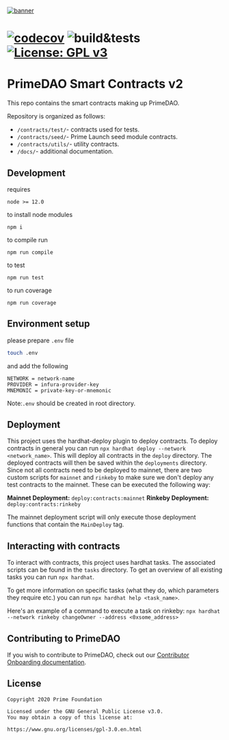 [![banner](https://i.ibb.co/BqjcRGG/Prime-DAO-Github-Contracts-Banner.png)](https://www.prime.xyz/)

#  [![codecov](https://codecov.io/gh/PrimeDAO/contracts-v2/branch/main/graph/badge.svg?token=XNGL2Z8CBE)](https://codecov.io/gh/PrimeDAO/contracts-v2)  ![build&tests](https://github.com/PrimeDAO/contracts-v2/actions/workflows/ci-config.yml/badge.svg) [![License: GPL v3](https://img.shields.io/badge/License-GPLv3-blue.svg)](https://www.gnu.org/licenses/gpl-3.0)

# PrimeDAO Smart Contracts v2  

This repo contains the smart contracts making up PrimeDAO.

Repository is organized as follows:

- `/contracts/test/`- contracts used for tests.
- `/contracts/seed/`- Prime Launch seed module contracts.
- `/contracts/utils/`- utility contracts.
- `/docs/`- additional documentation.


## Development

requires 

```
node >= 12.0
````

to install node modules

```
npm i
```

to compile run

```
npm run compile
```

to test

```
npm run test
```

to run coverage

```
npm run coverage
```

## Environment setup

please prepare ```.env``` file

```bash
touch .env
```

and add the following

```
NETWORK = network-name
PROVIDER = infura-provider-key
MNEMONIC = private-key-or-mnemonic
```

Note:```.env``` should be created in root directory.

## Deployment

This project uses the hardhat-deploy plugin to deploy contracts. To deploy contracts in general you can run `npx hardhat deploy --network <network_name>`. This will deploy all contracts in the `deploy` directory. The deployed contracts will then be saved within the `deployments` directory. Since not all contracts need to be deployed to mainnet, there are two custom scripts for `mainnet` and `rinkeby` to make sure we don't deploy any test contracts to the mainnet. These can be executed the following way:

**Mainnet Deployment:**  `deploy:contracts:mainnet`
**Rinkeby Deployment:**  `deploy:contracts:rinkeby`

The mainnet deployment script will only execute those deployment functions that contain the `MainDeploy` tag.

## Interacting with contracts

To interact with contracts, this project uses hardhat tasks. The associated scripts can be found in the `tasks` directory. To get an overview of all existing tasks you can run `npx hardhat`.

To get more information on specific tasks (what they do, which parameters they require etc.) you can run `npx hardhat help <task_name>`.

Here's an example of a command to execute a task on rinkeby: 
`npx hardhat --network rinkeby changeOwner --address <0xsome_address>`

## Contributing to PrimeDAO
If you wish to contribute to PrimeDAO, check out our [Contributor Onboarding documentation](https://docs.primedao.io/primedao/call-for-contributors).

## License
```
Copyright 2020 Prime Foundation

Licensed under the GNU General Public License v3.0.
You may obtain a copy of this license at:

https://www.gnu.org/licenses/gpl-3.0.en.html

```
